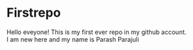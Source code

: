 # Firstrepo
Hello eveyone! This is my first ever repo in my github account.
<br>
I am new here and my name is Parash Parajuli
